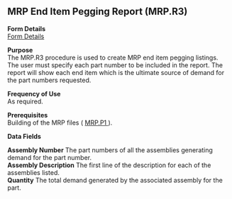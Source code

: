 ##  MRP End Item Pegging Report (MRP.R3)

<PageHeader />

**Form Details**  
[ Form Details ](MRP-R3-1/README.md)   

**Purpose**  
The MRP.R3 procedure is used to create MRP end item pegging listings. The user
must specify each part number to be included in the report. The report will
show each end item which is the ultimate source of demand for the part numbers
requested.

**Frequency of Use**  
As required.

**Prerequisites**  
Building of the MRP files ( [ MRP.P1 ](../../../../rover/AP-OVERVIEW/AP-ENTRY/AP-E/AP-E-1/CURRENCY-CONTROL/SO-E/SO-E-3/poprice-e/PLAN-E/MRP-P1) ). 

**Data Fields**

**Assembly Number** The part numbers of all the assemblies generating demand
for the part number.  
**Assembly Description** The first line of the description for each of the
assemblies listed.  
**Quantity** The total demand generated by the associated assembly for the
part.  
  
<badge text= "Version 8.10.57" vertical="middle" />

<PageFooter />